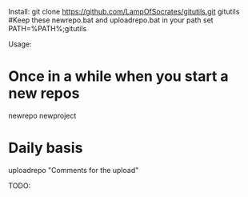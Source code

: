 
Install:
git clone https://github.com/LampOfSocrates/gitutils.git gitutils
#Keep these newrepo.bat and uploadrepo.bat in your path
set PATH=%PATH%;gitutils

Usage:
# Once in a while when you start a new repos
newrepo newproject

# Daily basis 
uploadrepo "Comments for the upload"


TODO:




